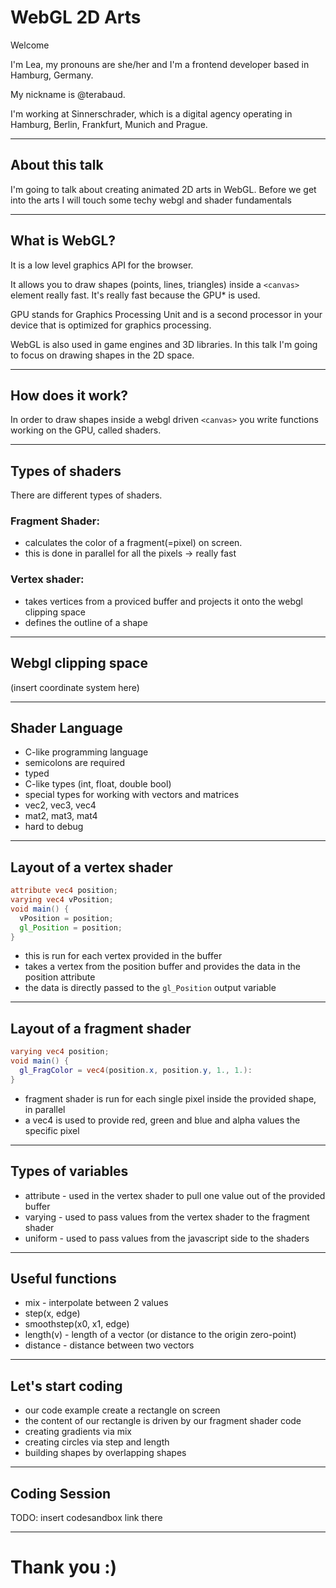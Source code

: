 # WebGL 2D Arts

Welcome

I'm Lea, my pronouns are she/her and I'm a frontend developer based in Hamburg, Germany.

My nickname is @terabaud.

I'm working at Sinnerschrader, which is a digital agency operating in Hamburg, Berlin, Frankfurt, Munich and Prague.

---

## About this talk

I'm going to talk about creating animated 2D arts in WebGL.
Before we get into the arts I will touch some techy webgl and shader fundamentals

---

## What is WebGL?

It is a low level graphics API for the browser.

It allows you to draw shapes (points, lines, triangles) inside a `<canvas>` element really fast.
It's really fast because the GPU\* is used.

GPU stands for Graphics Processing Unit and is a second processor in your device that is optimized for graphics processing.

WebGL is also used in game engines and 3D libraries. In this talk I'm going to focus on drawing shapes in the 2D space.

---

## How does it work?

In order to draw shapes inside a webgl driven `<canvas>` you write functions working on the GPU, called shaders.

---

## Types of shaders

There are different types of shaders.

### Fragment Shader:

- calculates the color of a fragment(=pixel) on screen.
- this is done in parallel for all the pixels -> really fast

### Vertex shader:

- takes vertices from a proviced buffer and projects it onto the webgl clipping space
- defines the outline of a shape

---

## Webgl clipping space

(insert coordinate system here)

---

## Shader Language

- C-like programming language
- semicolons are required
- typed
- C-like types (int, float, double bool)
- special types for working with vectors and matrices
- vec2, vec3, vec4
- mat2, mat3, mat4
- hard to debug

---

## Layout of a vertex shader

```glsl
attribute vec4 position;
varying vec4 vPosition;
void main() {
  vPosition = position;
  gl_Position = position;
}
```

- this is run for each vertex provided in the buffer
- takes a vertex from the position buffer and provides the data in the position attribute
- the data is directly passed to the `gl_Position` output variable

---

## Layout of a fragment shader

```glsl
varying vec4 position;
void main() {
  gl_FragColor = vec4(position.x, position.y, 1., 1.):
}
```

- fragment shader is run for each single pixel inside the provided shape, in parallel
- a vec4 is used to provide red, green and blue and alpha values the specific pixel

---

## Types of variables

- attribute - used in the vertex shader to pull one value out of the provided buffer
- varying - used to pass values from the vertex shader to the fragment shader
- uniform - used to pass values from the javascript side to the shaders

---

## Useful functions

- mix - interpolate between 2 values
- step(x, edge)
- smoothstep(x0, x1, edge)
- length(v) - length of a vector (or distance to the origin zero-point)
- distance - distance between two vectors

---

## Let's start coding

- our code example create a rectangle on screen
- the content of our rectangle is driven by our fragment shader code
- creating gradients via mix
- creating circles via step and length
- building shapes by overlapping shapes

---

## Coding Session

TODO: insert codesandbox link there

---

# Thank you :)
